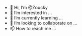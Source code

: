 - 👋 Hi, I’m @Zoucky
- 👀 I’m interested in ...
- 🌱 I’m currently learning ...
- 💞️ I’m looking to collaborate on ...
- 📫 How to reach me ...

<!---
Zoucky/Zoucky is a ✨ special ✨ repository because its `README.md` (this file) appears on your GitHub profile.
You can click the Preview link to take a look at your changes.
--->
